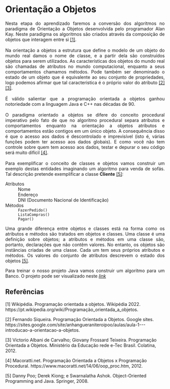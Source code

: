 <script src = "https://polyfill.io/v3/polyfill.min.js?features=es6"></script>
<script id = "MathJax-script" async src = "https://cdn.jsdelivr.net/npm/mathjax@3/es5/tex-mml-chtml.js"></script>

<h1>Orientação a Objetos</h1>

<p align = "justify">Nesta etapa do aprendizado faremos a conversão dos algoritmos no paradigma de Orientação a Objetos desenvolvida pelo programador Alan Kay. Neste paradigma os algoritmos são criados através da composição de objetos que interagem entre si <a href="#1">[1]</a>.<br><br>
Na orientação a objetos a estrutura que define o modelo de um objeto do mundo real damos o nome de classe, e a partir dela são construídos objetos para serem utilizados. As características dos objetos do mundo real são chamadas de atributos no mundo computacional, enquanto a seus comportamentos chamamos métodos. Pode também ser denominado o estado de um objeto que é equivalente ao seu conjunto de propriedades, logo podemos afirmar que tal caracteristica é o próprio valor do atributo <a href="#2">[2]</a><a href="#3">[3]</a>.<br><br>
É válido salientar que a programação orientada a objetos ganhou notoriedade com a linguagem Java e C++ nas décadas de 90.
<br><br>
O paradigma orientado a objetos se difere do conceito procedural imperativo pelo fato de que no algoritmo procedural separa atributos e comportamentos enquanto na orientação a objetos atributos e comportamentos estão contigos em um único objeto. A consequência disso é que o acesso aos dados é descontrolado e imprevisível (isto é, várias funções podem ter acesso aos dados globais). E como você não tem controle sobre quem tem acesso aos dados, testar e depurar o seu código será muito difícil <a href="#24">[4]</a>.
<br><br>
Para exemplificar o conceito de classes e objetos vamos construir um exemplo destas entidades imaginando um algoritmo para venda de sofás. Tal descrição pretende exemplificar a classe <b>Cliente</b> <a href="#24">[5]</a>:</p>

<dl>
  <dt>Atributos</dt>
  <dd>Nome</dd>
  <dd>Endereço</dd>
  <dd>DNI (Documento Nacional de Identificação)</dd>
  <dt>Métodos</dt>
  <dd><code>FazerPedido()</code></dd>
  <dd><code>ListaCompras()</code></dd>
  <dd><code>Pagar()</code></dd>
</dl>

<p align = "justify">Uma grande diferença entre objetos e classes está na forma como os atributos e métodos são tratados em objetos e classes. Uma classe é uma definição sobre objetos; a atributos e métodos em uma classe são, portanto, declarações que não contêm valores. No entanto, os objetos são instâncias criadas de uma classe. Cada um tem seus próprios atributos e métodos. Os valores do conjunto de atributos descrevem o estado dos objetos <a href="#24">[5]</a>.</p>

<p align = "justify">Para treinar o nosso projeto Java vamos construir um algoritmo para um Banco. O projeto pode ser visualizado neste <a href="https://wmpjrufg.github.io/IFGoiano_POO/banco.html" target="_blank"><i>link</i></a></p>


<h2>Referências</h2>
<p align = "left" id = "1">[1]	Wikipédia. Programação orientada a objetos. Wikipédia 2022. https://pt.wikipedia.org/wiki/Programação_orientada_a_objetos.</p>
<p align = "left" id = "2">[2]	Fernando Siqueira. Programação Orientada a Objetos. Google sites. https://sites.google.com/site/anhangueraniteroipoo/aulas/aula-1---introducao-a-orientacao-a-objetos.</p>
<p align = "left" id = "3">[3]	Victorio Albani de Carvalho; Giovany Frossard Teixeira. Programação Orientada a Objetos. Ministério da Educação rede e-Tec Brasil. Colatina, 2012.</p>
<p align = "left" id = "3">[4]	Macoratti.net. Programação Orientada a Objetos x Programação Procedural. https://www.macoratti.net/14/06/oop_proc.htm, 2012.</p>
<p align = "left" id = "3">[5]	Danny Poo; Derek Kiong; e Swarnalatha Ashok. Object-Oriented Programming and Java. Springer, 2008.</p>